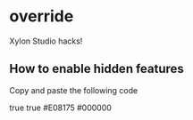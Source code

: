 # override
Xylon Studio hacks!

## How to enable hidden features

Copy and paste the following code

<?xml version="1.0" encoding="utf-8"?>
<override>
   <xs-draft-lang>true</xs-draft-lang>
   <xs-windows10-ui>true</xs-windows10-ui>
   <xs-titlebarbg-ui>#E08175</xs-titlebarbg-ui>
   <xs-titlebarfg-ui>#000000</xs-titlebarfg-ui>
</override>
